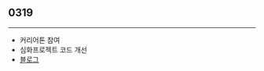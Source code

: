 ## 0319

---

- 커리어톤 참여
- 심화프로젝트 코드 개선
- [블로그](https://velog.io/@yeahzzl/%EC%BD%94%EB%93%9C%EA%B0%9C%EC%84%A0%ED%95%98%EA%B8%B0)
